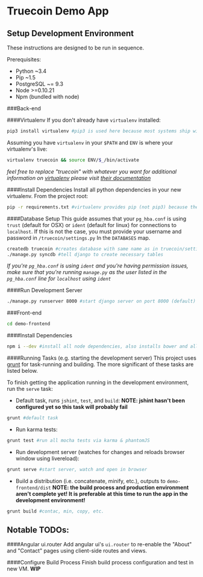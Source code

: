 Truecoin Demo App
=================

Setup Development Environment
-----------------------------
These instructions are designed to be run in sequence.

Prerequisites:
* Python ~3.4
* Pip ~1.5
* PostgreSQL ~= 9.3
* Node >=0.10.21
* Npm (bundled with node)

###Back-end

####Virtualenv
If you don't already have `virtualenv` installed:
```bash
pip3 install virtualenv #pip3 is used here because most systems ship with python 2.x; pip3 is usually for python 3.x
```

Assuming you have `virtualenv` in your `$PATH` and `ENV` is where your virtualenv's live:
```bash
virtualenv truecoin && source ENV/$_/bin/activate
```
_feel free to replace "truecoin" with whatever you want_
_for additional information on [virtualenv](http://virtualenv.readthedocs.org/en/latest/) please visit [their documentation](http://virtualenv.readthedocs.org/en/latest/)_

####Install Dependencies
Install all python dependencies in your new virtualenv. From the project root:
```bash
pip -r requirements.txt #virtualenv provides pip (not pip3) because there's only 1 python version here
```

####Database Setup
This guide assumes that your `pg_hba.conf` is using `trust` (default for OSX) or `ident` (default for linux) for connections to `localhost`. If this is not the case, you must provide your username and password in `/truecoin/settings.py` In the `DATABASES` map.
```bash
createdb truecoin #creates database with same name as in truecoin/settings.py
./manage.py syncdb #tell django to create necessary tables
```
_If you're `pg_hba.conf` is using `ident` and you're having permission issues, make sure that you're running `manage.py` as the user listed in the `pg_hba.conf` line for `localhost` using `ident`_

####Run Development Server
```bash
./manage.py runserver 8000 #start django server on port 8000 (default)
```

###Front-end
```bash
cd demo-frontend
```

####Install Dependencies
```bash
npm i --dev #install all node dependencies, also installs bower and all bower dependencies
```

####Running Tasks (e.g. starting the development server)
This project uses [grunt](http://gruntjs.com/using-the-cli) for task-running and building. The more significant of these tasks are listed below.

To finish getting the application running in the development environment, run the `serve` task:

* Default task, runs `jshint`, `test`, and `build`:
**NOTE: jshint hasn't been configured yet so this task will probably fail**
```bash
grunt #default task
```
* Run karma tests:
```bash
grunt test #run all mocha tests via karma & phantomJS
```
* Run development server (watches for changes and reloads browser window using livereload):
```bash
grunt serve #start server, watch and open in browser
```
* Build a distribution (i.e. concatenate, minify, etc.), outputs to `demo-frontend/dist`
**NOTE: the build process and production environment aren't complete yet! It is preferable at this time to run the app in the development environment!**
```bash
grunt build #contac, min, copy, etc.
```

Notable TODOs:
--------------

####Angular ui.router
Add angular ui's `ui.router` to re-enable the "About" and "Contact" pages using client-side routes and views.

####Configure Build Process
Finish build process configuration and test in new VM.
**WIP**
